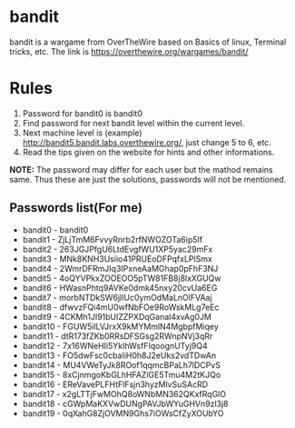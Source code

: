 # bandit
bandit is a wargame from OverTheWire based on Basics of linux, Terminal tricks, etc. The link is https://overthewire.org/wargames/bandit/

# Rules
1. Password for bandit0 is bandit0
2. Find password for next bandit level within the current level.
3. Next machine level is (example) http://bandit5.bandit.labs.overthewire.org/, just change 5 to 6, etc.
4. Read the tips given on the website for hints and other informations.

**NOTE:** The password may differ for each user but the mathod remains same. Thus these are just the solutions, passwords will not be mentioned.

## Passwords list(For me)
* bandit0 - bandit0
* bandit1 - ZjLjTmM6FvvyRnrb2rfNWOZOTa6ip5If
* bandit2 - 263JGJPfgU6LtdEvgfWU1XP5yac29mFx
* bandit3 - MNk8KNH3Usiio41PRUEoDFPqfxLPlSmx
* bandit4 - 2WmrDFRmJIq3IPxneAaMGhap0pFhF3NJ
* bandit5 - 4oQYVPkxZOOEOO5pTW81FB8j8lxXGUQw
* bandit6 - HWasnPhtq9AVKe0dmk45nxy20cvUa6EG
* bandit7 - morbNTDkSW6jIlUc0ymOdMaLnOlFVAaj
* bandit8 - dfwvzFQi4mU0wfNbFOe9RoWskMLg7eEc
* bandit9 - 4CKMh1JI91bUIZZPXDqGanal4xvAg0JM
* bandit10 - FGUW5ilLVJrxX9kMYMmlN4MgbpfMiqey
* bandit11 - dtR173fZKb0RRsDFSGsg2RWnpNVj3qRr
* bandit12 - 7x16WNeHIi5YkIhWsfFIqoognUTyj9Q4
* bandit13 - FO5dwFsc0cbaIiH0h8J2eUks2vdTDwAn
* bandit14 - MU4VWeTyJk8ROof1qqmcBPaLh7lDCPvS
* bandit15 - 8xCjnmgoKbGLhHFAZlGE5Tmu4M2tKJQo
* bandit16 - EReVavePLFHtFlFsjn3hyzMlvSuSAcRD
* bandit17 - x2gLTTjFwMOhQ8oWNbMN362QKxfRqGlO
* bandit18 - cGWpMaKXVwDUNgPAVJbWYuGHVn9zl3j8
* bandit19 - 0qXahG8ZjOVMN9Ghs7iOWsCfZyXOUbYO

